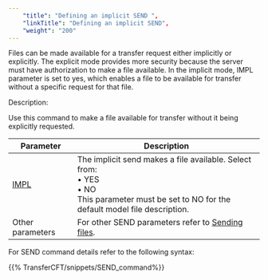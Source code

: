 ```yaml
---
    "title": "Defining an implicit SEND ",
    "linkTitle": "Defining an implicit SEND",
    "weight": "200"
---
```

Files can be made available for a transfer request either implicitly
or explicitly. The explicit mode provides more security because the server
must have authorization to make a file available. In the implicit mode,
IMPL parameter is set to yes, which enables a file to be available for
transfer without a specific request for that file.

Description:

Use this command to make a file available for transfer
without it being explicitly requested.


| Parameter  | Description  |
| --- | --- |
| [IMPL](../../../c_intro_userinterfaces/command_summary/parameter_intro/impl)  | The implicit send makes a file available. Select from:<br/> • YES<br/> • NO<br/> This parameter must be set to NO for the default model file description. |
| Other parameters | For other SEND parameters refer to [Sending files](../send_command_basics).  |


For SEND command details refer to the following syntax:

{{% TransferCFT/snippets/SEND_command%}}
